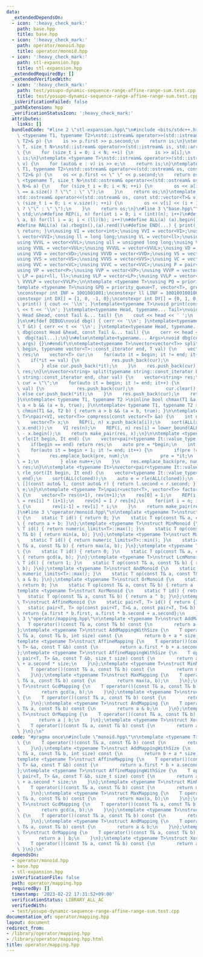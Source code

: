 ```yaml
---
data:
  _extendedDependsOn:
  - icon: ':heavy_check_mark:'
    path: base.hpp
    title: base.hpp
  - icon: ':heavy_check_mark:'
    path: operator/monoid.hpp
    title: operator/monoid.hpp
  - icon: ':heavy_check_mark:'
    path: stl-expansion.hpp
    title: stl-expansion.hpp
  _extendedRequiredBy: []
  _extendedVerifiedWith:
  - icon: ':heavy_check_mark:'
    path: test/yosupo-dynamic-sequence-range-affine-range-sum.test.cpp
    title: test/yosupo-dynamic-sequence-range-affine-range-sum.test.cpp
  _isVerificationFailed: false
  _pathExtension: hpp
  _verificationStatusIcon: ':heavy_check_mark:'
  attributes:
    links: []
  bundledCode: "#line 2 \"stl-expansion.hpp\"\n#include <bits/stdc++.h>\n\ntemplate\
    \ <typename T1, typename T2>\nstd::istream& operator>>(std::istream& is, std::pair<T1,\
    \ T2>& p) {\n    is >> p.first >> p.second;\n    return is;\n}\ntemplate <typename\
    \ T, size_t N>\nstd::istream& operator>>(std::istream& is, std::array<T, N>& a)\
    \ {\n    for (size_t i = 0; i < N; ++i) {\n        is >> a[i];\n    }\n    return\
    \ is;\n}\ntemplate <typename T>\nstd::istream& operator>>(std::istream& is, std::vector<T>&\
    \ v) {\n    for (auto& e : v) is >> e;\n    return is;\n}\ntemplate <typename\
    \ T1, typename T2>\nstd::ostream& operator<<(std::ostream& os, const std::pair<T1,\
    \ T2>& p) {\n    os << p.first << \" \" << p.second;\n    return os;\n}\ntemplate\
    \ <typename T, size_t N>\nstd::ostream& operator<<(std::ostream& os, const std::array<T,\
    \ N>& a) {\n    for (size_t i = 0; i < N; ++i) {\n        os << a[i] << (i + 1\
    \ == a.size() ? \"\" : \" \");\n    }\n    return os;\n}\ntemplate <typename T>\n\
    std::ostream& operator<<(std::ostream& os, const std::vector<T>& v) {\n    for\
    \ (size_t i = 0; i < v.size(); ++i) {\n        os << v[i] << (i + 1 == v.size()\
    \ ? \"\" : \" \");\n    }\n    return os;\n}\n#line 3 \"base.hpp\"\nusing namespace\
    \ std;\n\n#define REP(i, n) for(int i = 0; i < (int)(n); i++)\n#define FOR(i,\
    \ a, b) for(ll i = a; i < (ll)(b); i++)\n#define ALL(a) (a).begin(),(a).end()\n\
    #define RALL(a) (a).rbegin(),(a).rend()\n#define END(...) { print(__VA_ARGS__);\
    \ return; }\n\nusing VI = vector<int>;\nusing VVI = vector<VI>;\nusing VVVI =\
    \ vector<VVI>;\nusing ll = long long;\nusing VL = vector<ll>;\nusing VVL = vector<VL>;\n\
    using VVVL = vector<VVL>;\nusing ull = unsigned long long;\nusing VUL = vector<ull>;\n\
    using VVUL = vector<VUL>;\nusing VVVUL = vector<VVUL>;\nusing VD = vector<double>;\n\
    using VVD = vector<VD>;\nusing VVVD = vector<VVD>;\nusing VS = vector<string>;\n\
    using VVS = vector<VS>;\nusing VVVS = vector<VVS>;\nusing VC = vector<char>;\n\
    using VVC = vector<VC>;\nusing VVVC = vector<VVC>;\nusing P = pair<int, int>;\n\
    using VP = vector<P>;\nusing VVP = vector<VP>;\nusing VVVP = vector<VVP>;\nusing\
    \ LP = pair<ll, ll>;\nusing VLP = vector<LP>;\nusing VVLP = vector<VLP>;\nusing\
    \ VVVLP = vector<VVLP>;\n\ntemplate <typename T>\nusing PQ = priority_queue<T>;\n\
    template <typename T>\nusing GPQ = priority_queue<T, vector<T>, greater<T>>;\n\
    \nconstexpr int INF = 1001001001;\nconstexpr ll LINF = 1001001001001001001ll;\n\
    constexpr int DX[] = {1, 0, -1, 0};\nconstexpr int DY[] = {0, 1, 0, -1};\n\nvoid\
    \ print() { cout << '\\n'; }\ntemplate<typename T>\nvoid print(const T &t) { cout\
    \ << t << '\\n'; }\ntemplate<typename Head, typename... Tail>\nvoid print(const\
    \ Head &head, const Tail &... tail) {\n    cout << head << ' ';\n    print(tail...);\n\
    }\n\n#ifdef DEBUG\nvoid dbg() { cerr << '\\n'; }\ntemplate<typename T>\nvoid dbg(const\
    \ T &t) { cerr << t << '\\n'; }\ntemplate<typename Head, typename... Tail>\nvoid\
    \ dbg(const Head &head, const Tail &... tail) {\n    cerr << head << ' ';\n  \
    \  dbg(tail...);\n}\n#else\ntemplate<typename... Args>\nvoid dbg(const Args &...\
    \ args) {}\n#endif\n\ntemplate<typename T>\nvector<vector<T>> split(typename vector<T>::const_iterator\
    \ begin, typename vector<T>::const_iterator end, T val) {\n    vector<vector<T>>\
    \ res;\n    vector<T> cur;\n    for(auto it = begin; it != end; it++) {\n    \
    \    if(*it == val) {\n            res.push_back(cur);\n            cur.clear();\n\
    \        } else cur.push_back(*it);\n    }\n    res.push_back(cur);\n    return\
    \ res;\n}\n\nvector<string> split(typename string::const_iterator begin, typename\
    \ string::const_iterator end, char val) {\n    vector<string> res;\n    string\
    \ cur = \"\";\n    for(auto it = begin; it != end; it++) {\n        if(*it ==\
    \ val) {\n            res.push_back(cur);\n            cur.clear();\n        }\
    \ else cur.push_back(*it);\n    }\n    res.push_back(cur);\n    return res;\n\
    }\n\ntemplate< typename T1, typename T2 >\ninline bool chmax(T1 &a, T2 b) { return\
    \ a < b && (a = b, true); }\n\ntemplate< typename T1, typename T2 >\ninline bool\
    \ chmin(T1 &a, T2 b) { return a > b && (a = b, true); }\n\ntemplate <typename\
    \ T>\npair<VI, vector<T>> compress(const vector<T> &a) {\n    int n = a.size();\n\
    \    vector<T> x;\n    REP(i, n) x.push_back(a[i]);\n    sort(ALL(x)); x.erase(unique(ALL(x)),\
    \ x.end());\n    VI res(n);\n    REP(i, n) res[i] = lower_bound(ALL(x), a[i])\
    \ - x.begin();\n    return make_pair(res, x);\n}\n\ntemplate <typename It>\nauto\
    \ rle(It begin, It end) {\n    vector<pair<typename It::value_type, int>> res;\n\
    \    if(begin == end) return res;\n    auto pre = *begin;\n    int num = 1;\n\
    \    for(auto it = begin + 1; it != end; it++) {\n        if(pre != *it) {\n \
    \           res.emplace_back(pre, num);\n            pre = *it;\n            num\
    \ = 1;\n        } else num++;\n    }\n    res.emplace_back(pre, num);\n    return\
    \ res;\n}\n\ntemplate <typename It>\nvector<pair<typename It::value_type, int>>\
    \ rle_sort(It begin, It end) {\n    vector<typename It::value_type> cloned(begin,\
    \ end);\n    sort(ALL(cloned));\n    auto e = rle(ALL(cloned));\n    sort(ALL(e),\
    \ [](const auto& l, const auto& r) { return l.second < r.second; });\n    return\
    \ e;\n}\n\ntemplate <typename T>\npair<vector<T>, vector<T>> factorial(int n)\
    \ {\n    vector<T> res(n+1), rev(n+1);\n    res[0] = 1;\n    REP(i, n) res[i+1]\
    \ = res[i] * (i+1);\n    rev[n] = 1 / res[n];\n    for(int i = n; i > 0; i--)\
    \ {\n        rev[i-1] = rev[i] * i;\n    }\n    return make_pair(res, rev);\n\
    }\n#line 3 \"operator/monoid.hpp\"\n\ntemplate <typename T>\nstruct SumMonoid\
    \ {\n    static T id() { return 0; }\n    static T op(const T& a, const T& b)\
    \ { return a + b; }\n};\ntemplate <typename T>\nstruct MinMonoid {\n    static\
    \ T id() { return numeric_limits<T>::max(); }\n    static T op(const T& a, const\
    \ T& b) { return min(a, b); }\n};\ntemplate <typename T>\nstruct MaxMonoid {\n\
    \    static T id() { return numeric_limits<T>::min(); }\n    static T op(const\
    \ T& a, const T& b) { return max(a, b); }\n};\ntemplate <typename T>\nstruct GcdMonoid\
    \ {\n    static T id() { return 0; }\n    static T op(const T& a, const T& b)\
    \ { return gcd(a, b); }\n};\ntemplate <typename T>\nstruct LcmMonoid {\n    static\
    \ T id() { return 1; }\n    static T op(const T& a, const T& b) { return lcm(a,\
    \ b); }\n};\ntemplate <typename T>\nstruct AndMonoid {\n    static T id() { return\
    \ numeric_limits<T>::max(); }\n    static T op(const T& a, const T& b) { return\
    \ a & b; }\n};\ntemplate <typename T>\nstruct OrMonoid {\n    static T id() {\
    \ return 0; }\n    static T op(const T& a, const T& b) { return a | b; }\n};\n\
    template <typename T>\nstruct XorMonoid {\n    static T id() { return 0; }\n \
    \   static T op(const T& a, const T& b) { return a ^ b; }\n};\ntemplate <typename\
    \ T>\nstruct AffineMonoid {\n    static pair<T, T> id() { return {1, 0}; }\n \
    \   static pair<T, T> op(const pair<T, T>& a, const pair<T, T>& b) {\n       \
    \ return {a.first * b.first, a.first * b.second + a.second};\n    }\n};\n#line\
    \ 3 \"operator/mapping.hpp\"\n\ntemplate <typename T>\nstruct AddMapping {\n \
    \   T operator()(const T& a, const T& b) const {\n        return a + b;\n    }\n\
    };\ntemplate <typename T>\nstruct AddMappingWithSize {\n    T operator()(const\
    \ T& a, const T& b, int size) const {\n        return b + a * size;\n    }\n};\n\
    template <typename T>\nstruct AffineMapping {\n    T operator()(const pair<T,\
    \ T> &a, const T &b) const {\n        return a.first * b + a.second;\n    }\n\
    };\ntemplate <typename T>\nstruct AffineMappingWithSize {\n    T operator()(const\
    \ pair<T, T> &a, const T &b, size_t size) const {\n        return a.first * b\
    \ + a.second * size;\n    }\n};\ntemplate <typename T>\nstruct MinMapping {\n\
    \    T operator()(const T& a, const T& b) const {\n        return min(a, b);\n\
    \    }\n};\ntemplate <typename T>\nstruct MaxMapping {\n    T operator()(const\
    \ T& a, const T& b) const {\n        return max(a, b);\n    }\n};\ntemplate <typename\
    \ T>\nstruct GcdMapping {\n    T operator()(const T& a, const T& b) const {\n\
    \        return gcd(a, b);\n    }\n};\ntemplate <typename T>\nstruct LcmMapping\
    \ {\n    T operator()(const T& a, const T& b) const {\n        return lcm(a, b);\n\
    \    }\n};\ntemplate <typename T>\nstruct AndMapping {\n    T operator()(const\
    \ T& a, const T& b) const {\n        return a & b;\n    }\n};\ntemplate <typename\
    \ T>\nstruct OrMapping {\n    T operator()(const T& a, const T& b) const {\n \
    \       return a | b;\n    }\n};\ntemplate <typename T>\nstruct XorMapping {\n\
    \    T operator()(const T& a, const T& b) const {\n        return a ^ b;\n   \
    \ }\n};\n"
  code: "#pragma once\n#include \"monoid.hpp\"\n\ntemplate <typename T>\nstruct AddMapping\
    \ {\n    T operator()(const T& a, const T& b) const {\n        return a + b;\n\
    \    }\n};\ntemplate <typename T>\nstruct AddMappingWithSize {\n    T operator()(const\
    \ T& a, const T& b, int size) const {\n        return b + a * size;\n    }\n};\n\
    template <typename T>\nstruct AffineMapping {\n    T operator()(const pair<T,\
    \ T> &a, const T &b) const {\n        return a.first * b + a.second;\n    }\n\
    };\ntemplate <typename T>\nstruct AffineMappingWithSize {\n    T operator()(const\
    \ pair<T, T> &a, const T &b, size_t size) const {\n        return a.first * b\
    \ + a.second * size;\n    }\n};\ntemplate <typename T>\nstruct MinMapping {\n\
    \    T operator()(const T& a, const T& b) const {\n        return min(a, b);\n\
    \    }\n};\ntemplate <typename T>\nstruct MaxMapping {\n    T operator()(const\
    \ T& a, const T& b) const {\n        return max(a, b);\n    }\n};\ntemplate <typename\
    \ T>\nstruct GcdMapping {\n    T operator()(const T& a, const T& b) const {\n\
    \        return gcd(a, b);\n    }\n};\ntemplate <typename T>\nstruct LcmMapping\
    \ {\n    T operator()(const T& a, const T& b) const {\n        return lcm(a, b);\n\
    \    }\n};\ntemplate <typename T>\nstruct AndMapping {\n    T operator()(const\
    \ T& a, const T& b) const {\n        return a & b;\n    }\n};\ntemplate <typename\
    \ T>\nstruct OrMapping {\n    T operator()(const T& a, const T& b) const {\n \
    \       return a | b;\n    }\n};\ntemplate <typename T>\nstruct XorMapping {\n\
    \    T operator()(const T& a, const T& b) const {\n        return a ^ b;\n   \
    \ }\n};\n"
  dependsOn:
  - operator/monoid.hpp
  - base.hpp
  - stl-expansion.hpp
  isVerificationFile: false
  path: operator/mapping.hpp
  requiredBy: []
  timestamp: '2023-02-22 17:31:52+09:00'
  verificationStatus: LIBRARY_ALL_AC
  verifiedWith:
  - test/yosupo-dynamic-sequence-range-affine-range-sum.test.cpp
documentation_of: operator/mapping.hpp
layout: document
redirect_from:
- /library/operator/mapping.hpp
- /library/operator/mapping.hpp.html
title: operator/mapping.hpp
---
```

